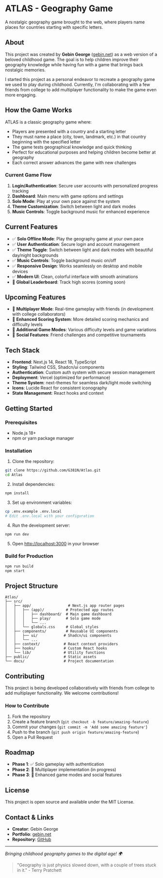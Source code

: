 # ATLAS - Geography Game

A nostalgic geography game brought to the web, where players name places for countries starting with specific letters.

## About

This project was created by **Gebin George** ([gebin.net](https://gebin.net)) as a web version of a beloved childhood game. The goal is to help children improve their geography knowledge while having fun with a game that brings back nostalgic memories.

I started this project as a personal endeavor to recreate a geography game we used to play during childhood. Currently, I'm collaborating with a few friends from college to add multiplayer functionality to make the game even more engaging.

## How the Game Works

ATLAS is a classic geography game where:
- Players are presented with a country and a starting letter
- They must name a place (city, town, landmark, etc.) in that country beginning with the specified letter
- The game tests geographical knowledge and quick thinking
- Perfect for educational purposes and helping children become better at geography
- Each correct answer advances the game with new challenges

### Current Game Flow
1. **Login/Authentication**: Secure user accounts with personalized progress tracking
2. **Dashboard**: Main menu with game options and settings
3. **Solo Mode**: Play at your own pace against the system
4. **Theme Customization**: Switch between light and dark modes
5. **Music Controls**: Toggle background music for enhanced experience

## Current Features

- ✅ **Solo Offline Mode**: Play the geography game at your own pace
- ✅ **User Authentication**: Secure login and account management
- ✅ **Theme Toggle**: Switch between light and dark modes with beautiful day/night backgrounds
- ✅ **Music Controls**: Toggle background music on/off
- ✅ **Responsive Design**: Works seamlessly on desktop and mobile devices
- ✅ **Modern UI**: Clean, colorful interface with smooth animations
- 🚧 **Global Leaderboard**: Track high scores (coming soon)

## Upcoming Features

- 🔄 **Multiplayer Mode**: Real-time gameplay with friends (in development with college collaborators)
- 🔄 **Enhanced Scoring System**: More detailed scoring mechanics and difficulty levels
- 🔄 **Additional Game Modes**: Various difficulty levels and game variations
- 🔄 **Social Features**: Friend challenges and competitive tournaments

## Tech Stack

- **Frontend**: Next.js 14, React 18, TypeScript
- **Styling**: Tailwind CSS, Shadcn/ui components
- **Authentication**: Custom auth system with secure session management
- **Deployment**: Vercel (optimized for performance)
- **Theme System**: next-themes for seamless dark/light mode switching
- **Icons**: Lucide React for consistent iconography
- **State Management**: React hooks and context

## Getting Started

### Prerequisites
- Node.js 18+ 
- npm or yarn package manager

### Installation

1. Clone the repository:
```bash
git clone https://github.com/G381N/Atlas.git
cd Atlas
```

2. Install dependencies:
```bash
npm install
```

3. Set up environment variables:
```bash
cp .env.example .env.local
# Edit .env.local with your configuration
```

4. Run the development server:
```bash
npm run dev
```

5. Open [http://localhost:3000](http://localhost:3000) in your browser

### Build for Production

```bash
npm run build
npm start
```

## Project Structure

```
Atlas/
├── src/
│   ├── app/                 # Next.js app router pages
│   │   ├── (app)/          # Protected app routes
│   │   │   ├── dashboard/  # Main game dashboard
│   │   │   ├── play/       # Solo game mode
│   │   │   └── ...
│   │   └── globals.css     # Global styles
│   ├── components/         # Reusable UI components
│   │   ├── ui/            # Shadcn/ui components
│   │   └── ...
│   ├── context/           # React context providers
│   ├── hooks/             # Custom React hooks
│   └── lib/               # Utility functions
├── public/                # Static assets
└── docs/                  # Project documentation
```

## Contributing

This project is being developed collaboratively with friends from college to add multiplayer functionality. We welcome contributions!

### How to Contribute
1. Fork the repository
2. Create a feature branch (`git checkout -b feature/amazing-feature`)
3. Commit your changes (`git commit -m 'Add some amazing feature'`)
4. Push to the branch (`git push origin feature/amazing-feature`)
5. Open a Pull Request

## Roadmap

- **Phase 1**: ✅ Solo gameplay with authentication
- **Phase 2**: 🔄 Multiplayer implementation (in progress)
- **Phase 3**: 🔄 Enhanced game modes and social features

## License

This project is open source and available under the MIT License.

## Contact & Links

- **Creator**: Gebin George
- **Portfolio**: [gebin.net](https://gebin.net)
- **Repository**: [GitHub](https://github.com/G381N/Atlas)

---

*Bringing childhood geography games to the digital age! 🌍*

> "Geography is just physics slowed down, with a couple of trees stuck in it." - Terry Pratchett
